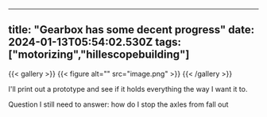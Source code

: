 
---
title: "Gearbox has some decent progress"
date: 2024-01-13T05:54:02.530Z
tags: ["motorizing","hillescopebuilding"]
---
{{< gallery >}}
{{< figure alt="" src="image.png" >}}
{{< /gallery >}}

I'll print out a prototype and see if it holds everything the way I want it to.

Question I still need to answer: how do I stop the axles from fall out

